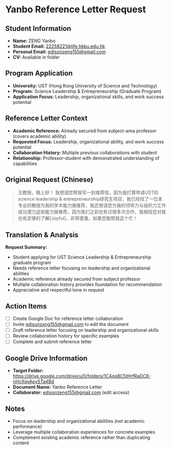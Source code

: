 # Yanbo Reference Letter Request

## Student Information
- **Name:** ZENG Yanbo
- **Student Email:** 22258221@life.hkbu.edu.hk  
- **Personal Email:** edisonzeng155@gmail.com
- **CV:** Available in folder

## Program Application
- **University:** UST (Hong Kong University of Science and Technology)
- **Program:** Science Leadership & Entrepreneurship (Graduate Program)
- **Application Focus:** Leadership, organizational skills, and work success potential

## Reference Letter Context
- **Academic Reference:** Already secured from subject-area professor (covers academic ability)
- **Requested Focus:** Leadership, organizational ability, and work success potential
- **Collaboration History:** Multiple previous collaborations with student
- **Relationship:** Professor-student with demonstrated understanding of capabilities

## Original Request (Chinese)
> 王教授，晚上好！
> 我想请您帮我写一封推荐信，因为我打算申请UST的science leadership & entrepreneurship研究生项目，我已经找了一位本专业的教授为我的学术能力做推荐，我还想请您为我的领导力与组织力工作成功潜力这些能力做推荐，因为我们之前也有过很多次合作，我相信您对我也有足够的了解[Joyful]，非常感激，如果您能帮我这个忙！

## Translation & Analysis
**Request Summary:**
- Student applying for UST Science Leadership & Entrepreneurship graduate program
- Needs reference letter focusing on leadership and organizational abilities
- Academic reference already secured from subject professor
- Multiple collaboration history provides foundation for recommendation
- Appreciative and respectful tone in request

## Action Items
- [ ] Create Google Doc for reference letter collaboration
- [ ] Invite edisonzeng155@gmail.com to edit the document  
- [ ] Draft reference letter focusing on leadership and organizational skills
- [ ] Review collaboration history for specific examples
- [ ] Complete and submit reference letter

## Google Drive Information
- **Target Folder:** https://drive.google.com/drive/u/0/folders/1C4qp8C5tHrfRaDC6-nHcXqyApySTa4Bd
- **Document Name:** Yanbo Reference Letter
- **Collaborator:** edisonzeng155@gmail.com (edit access)

## Notes
- Focus on leadership and organizational abilities (not academic performance)
- Leverage multiple collaboration experiences for concrete examples
- Complement existing academic reference rather than duplicating content

